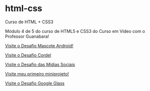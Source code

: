 # html-css
 Curso de HTML + CSS3
 
 Módulo 4 de 5 do curso de HTML5 e CSS3 do Curso em Vídeo com o Professor Guanabara!

 <a href ="https://antoniowelton.github.io/html-css/2-exercicios/desafios/desafio-010-android/android.html" target="_blank"> Visite o Desafio Mascote Android!</a> <br>

 <a href="https://antoniowelton.github.io/projeto-cordel/index.html" target="_blank"> Visite o Desafio Cordel</a> <br>

 <a href="https://antoniowelton.github.io/projeto-socialmedia/index.html" target="_blank"> Visite o Desafio das Mídias Sociais</a> <br>


 <a href="https://antoniowelton.github.io/html-css/2-exercicios/desafios/desafio-002/index.html" target="_blank">Visite meu primeiro miniprojeto!</a>

<a href="https://antoniowelton.github.io/projeto-google-glass/index.html" target="_blank"> Visite o Desafio Google Glass</a>
 


